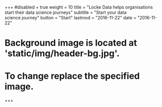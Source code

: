 +++
#disabled = true
weight = 10
title = "Locke Data helps organisations <br/> start their data science journeys"
subtitle = "Start your data<br/>science journey"
button = "Start"
lastmod = "2016-11-22"
date = "2016-11-22"

# Background image is located at 'static/img/header-bg.jpg'.
# To change replace the specified image.
+++
